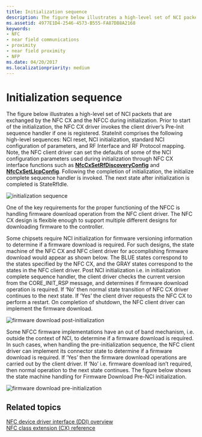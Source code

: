 ```yaml
---
title: Initialization sequence
description: The figure below illustrates a high-level set of NCI packets that are exchanged by the NFC CX and the NFCC during initialization.
ms.assetid: 4977E1D4-2546-4573-B555-FA87DB8A2168
keywords:
- NFC
- near field communications
- proximity
- near field proximity
- NFP
ms.date: 04/20/2017
ms.localizationpriority: medium
---
```


# Initialization sequence


The figure below illustrates a high-level set of NCI packets that are exchanged by the NFC CX and the NFCC during initialization. Prior to start of the initialization, the NFC CX driver invokes the client driver’s Pre-Init sequence handler if one is registered. StateInit comprises the following high-level sequences: NCI reset, NCI initialization, standard NCI configuration of parameters, and RF Interface and RF Protocol mapping. Note, the NFC client driver can set the defaults of some of the NCI configuration parameters used during initialization through NFC CX interface functions such as [**NfcCxSetRfDiscoveryConfig**](https://docs.microsoft.com/windows-hardware/drivers/ddi/content/nfccx/nf-nfccx-nfccxsetrfdiscoveryconfig) and [**NfcCxSetLlcpConfig**](https://docs.microsoft.com/windows-hardware/drivers/ddi/content/nfccx/nf-nfccx-nfccxsetllcpconfig). Following the completion of initialization, the initialize complete sequence handler is invoked. The next state after initialization is completed is StateRfIdle.

![initialization sequence](images/initializationsequence.png)

One of the key requirements for the proper functioning of the NFCC is handling firmware download operation from the NFC client driver. The NFC CX design is flexible enough to support multiple different designs for downloading firmware to the controller.

Some chipsets require NCI initialization for firmware versioning information to determine if a firmware download is required. For such designs, the state machine of the NFC CX and NFC client driver for accomplishing firmware download would appear as shown below. The BLUE states correspond to the states specified by the NFC CX, and the GRAY states correspond to the states in the NFC client driver. Post NCI initialization i.e. in initialization complete sequence handler, the client driver checks the current version from the CORE\_INIT\_RSP message, and determines if firmware download operation is required. If ‘No’ then normal state transition of NFC CX driver continues to the next state. If ‘Yes’ the client driver requests the NFC CX to perform a restart. On completion of shutdown, the NFC client driver can implement the firmware download.

![firmware download post-initialization](images/initializationsequence1.png)

Some NFCC firmware implementations have an out of band mechanism, i.e. outside the context of NCI, to determine if a firmware download is required. In such cases, when handling the pre-initialization sequence, the NFC client driver can implement its connector state to determine if a firmware download is required. If ‘Yes’ then the firmware download operations are carried out by the client driver. If ‘No’ i.e. firmware download isn’t required, then normal operation to the next state continues. The figure below shows the state machine handling for Firmware Download Pre-NCI initialization.

![firmware download pre-initialization](images/firmwaredownloadpreinitialization.png)

 

 
## Related topics
[NFC device driver interface (DDI) overview](https://docs.microsoft.com/windows-hardware/drivers/ddi/content/index)  
[NFC class extension (CX) reference](https://docs.microsoft.com/windows-hardware/drivers/ddi/content/index)  

